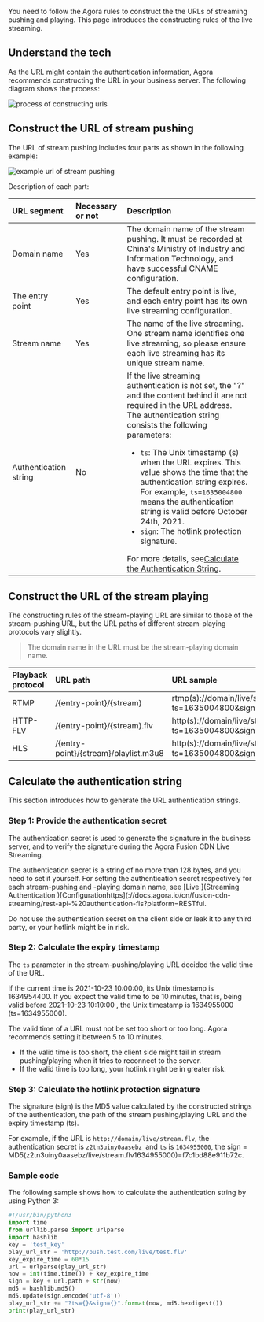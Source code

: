 You need to follow the Agora rules to construct the the URLs of streaming pushing and playing. This page introduces the constructing rules of the live streaming.

## Understand the tech

As the URL might contain the authentication information, Agora recommends constructing the URL in your business server. The following diagram shows the process:

![process of constructing urls](https://web-cdn.agora.io/docs-files/1636618037332)



## Construct the URL of stream pushing

The URL of stream pushing includes four parts as shown in the following example:

![example url of stream pushing](https://web-cdn.agora.io/docs-files/1636618075549)

Description of each part:

| URL segment | Necessary or not | Description |
| :--------- | :------- | :----------------------------------------------------------- |
| Domain name | Yes | The domain name of the stream pushing. It must be recorded at China's Ministry of Industry and Information Technology, and have successful CNAME configuration.   |
| The entry point | Yes | The default entry point is live, and each entry point has its own live streaming configuration. |
| Stream name | Yes | The name of the live streaming. One stream name identifies one live streaming, so please ensure each live streaming has its unique stream name. |
| Authentication string | No | If the live streaming authentication is not set, the "?" and the content behind it are not required in the URL address. <br/>The authentication string consists the following parameters: <ul><li>`ts`: The Unix timestamp (s) when the URL expires. This value shows the time that the authentication string expires. For example, `ts=1635004800` means the authentication string is valid before October 24th, 2021.</li><li>`sign`: The hotlink protection signature.</li></ul>For more details, see<a href="#key">Calculate the Authentication String</a>. |

## Construct the URL of the stream playing

The constructing rules of the stream-playing URL are similar to those of the stream-pushing URL, but the URL paths of different stream-playing protocols vary slightly.

> The domain name in the URL must be the stream-playing domain name.

| Playback protocol | URL path | URL sample |
| :------- | :------------------------------------ | :----------------------------------------------------------- |
| RTMP | /{entry-point}/{stream} | rtmp(s)://domain/live/stream?ts=1635004800&sign=95b0a9970c593819 |
| HTTP-FLV | /{entry-point}/{stream}.flv | http(s)://domain/live/stream**.flv**?ts=1635004800&sign=337f185b6571cd42 |
| HLS | /{entry-point}/{stream}/playlist.m3u8 | http(s)://domain/live/stream/**playlist.m3u8**?ts=1635004800&sign=a1d2d3bcce31c9fe |


<a name="key"></a>

## Calculate the authentication string

This section introduces how to generate the URL authentication strings.

### Step 1: Provide the authentication secret

The authentication secret is used to generate the signature in the business server, and to verify the signature during the Agora Fusion CDN Live Streaming.

The authentication secret is a string of no more than 128 bytes, and you need to set it yourself. For setting the authentication secret respectively for each stream-pushing and -playing domain name, see [Live ](Streaming Authentication )[Configurationhttps](://docs.agora.io/cn/fusion-cdn-streaming/rest-api-%20authentication-fls?platform=RESTful.

<div class="alert warning">Do not use the authentication secret on the client side or leak it to any third party, or your hotlink might be in risk.</div>

### Step 2: Calculate the expiry timestamp

The `ts` parameter in the stream-pushing/playing URL decided the valid time of the URL.

If the current time is 2021-10-23 10:00:00, its Unix timestamp is 1634954400. If you expect the valid time to be 10 minutes, that is, being valid before 2021-10-23 10:10:00 , the Unix timestamp is 1634955000 (ts=1634955000).

The valid time of a URL must not be set too short or too long. Agora recommends setting it between 5 to 10 minutes.

- If the valid time is too short, the client side might fail in stream pushing/playing when it tries to reconnect to the server.
- If the valid time is too long, your hotlink might be in greater risk.

### Step 3: Calculate the hotlink protection signature

The signature (sign) is the MD5 value calculated by the constructed strings of the authentication, the path of the stream pushing/playing URL and the expiry timestamp (ts).

For example, if the URL is `http://domain/live/stream.flv`, the authentication secret is `z2tn3uiny0aasebz `and `ts` is `1634955000`, the sign = MD5(z2tn3uiny0aasebz/live/stream.flv1634955000)=f7c1bd88e911b72c.

### Sample code

The following sample shows how to calculate the authentication string by using Python 3:

```python
#!/usr/bin/python3
import time
from urllib.parse import urlparse
import hashlib
key = 'test_key'
play_url_str = 'http://push.test.com/live/test.flv'
key_expire_time = 60*15
url = urlparse(play_url_str)
now = int(time.time()) + key_expire_time
sign = key + url.path + str(now)
md5 = hashlib.md5()
md5.update(sign.encode('utf-8'))
play_url_str += "?ts={}&sign={}".format(now, md5.hexdigest())
print(play_url_str)
```
